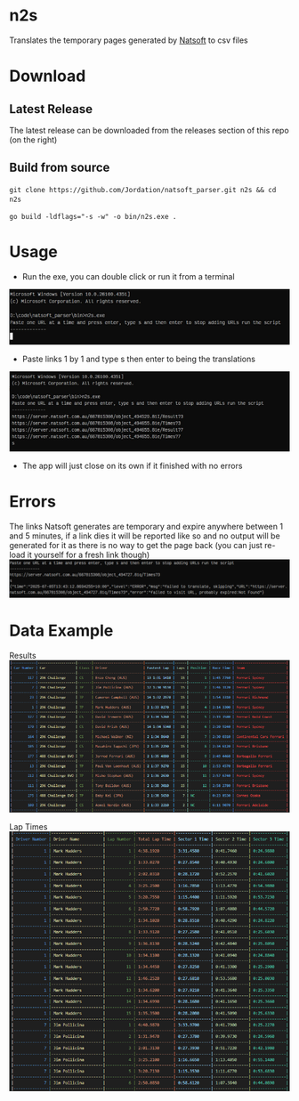 # n2s

Translates the temporary pages generated by [Natsoft](https://server.natsoft.com.au/results/) to csv files


# Download

## Latest Release

The latest release can be downloaded from the releases section of this repo (on the right)

## Build from source

 `git clone https://github.com/Jordation/natsoft_parser.git n2s && cd n2s`

 `go build -ldflags="-s -w" -o bin/n2s.exe .`



# Usage

- Run the exe, you can double click or run it from a terminal

![Expected screen after exe opens](testdata/readme_img/begin.jpg) 


- Paste links 1 by 1 and type s then enter to being the translations

![Entering Links](testdata/readme_img/enter.jpg) 

- The app will just close on its own if it finished with no errors

# Errors

The links Natsoft generates are temporary and expire anywhere between 1 and 5 minutes, if a link dies it will be reported like so and no output will be generated for it as there is no way to get the page back (you can just re-load it yourself for a fresh link though)
 ![Error](testdata/readme_img/error.webp) 

# Data Example

Results
![Results data as csv](testdata/readme_img/results.webp) 

Lap Times
![Lap Times data as csv](testdata/readme_img/laptimes.webp) 
